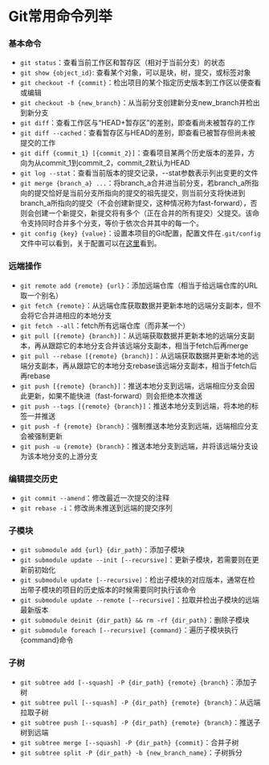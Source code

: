 Git常用命令列举
===============

### 基本命令

- `git status`：查看当前工作区和暂存区（相对于当前分支）的状态
- `git show {object_id}`: 查看某个对象，可以是块，树，提交，或标签对象
- `git checkout -f {commit}`：检出项目的某个指定历史版本到工作区以便查看或编辑
- `git checkout -b {new_branch}`：从当前分支创建新分支new_branch并检出到新分支
- `git diff`：查看工作区与“HEAD+暂存区”的差别，即查看尚未被暂存的工作
- `git diff --cached`：查看暂存区与HEAD的差别，即查看已被暂存但尚未被提交的工作
- `git diff {commit_1} [{commit_2}]`：查看项目某两个历史版本的差异，方向为从commit_1到commit_2，commit_2默认为HEAD
- `git log --stat`：查看当前版本的提交记录，--stat参数表示列出变更的文件
- `git merge {branch_a} ...`：将branch_a合并进当前分支，若branch_a所指向的提交恰好是当前分支所指向的提交的祖先提交，则当前分支将快进到branch_a所指向的提交（不会创建新提交，这种情况称为fast-forward），否则会创建一个新提交，新提交将有多个（正在合并的所有提交）父提交。该命令支持同时合并多个分支，等价于依次合并其中的每一个。
- `git config {key} {value}`：设置本项目的Git配置，配置文件在`.git/config`文件中可以看到，关于配置可以在[这里](http://git-scm.com/book/zh/%E8%87%AA%E5%AE%9A%E4%B9%89-Git-%E9%85%8D%E7%BD%AE-Git)看到。

### 远端操作

- `git remote add {remote} {url}`：添加远端仓库（相当于给远端仓库的URL取一个别名）
- `git fetch {remote}`：从远端仓库获取数据并更新本地的远端分支副本，但不会将它合并进相应的本地分支
- `git fetch --all`：fetch所有远端仓库（而非某一个）
- `git pull [{remote} {branch}]`：从远端获取数据并更新本地的远端分支副本，再从跟踪它的本地分支合并该远端分支副本，相当于fetch后再merge
- `git pull --rebase [{remote} {branch}]`：从远端获取数据并更新本地的远端分支副本，再从跟踪它的本地分支rebase该远端分支副本，相当于fetch后再rebase
- `git push [{remote} {branch}]`：推送本地分支到远端，远端相应分支会因此更新，如果不能快进（fast-forward）则会拒绝本次推送
- `git push --tags [{remote} {branch}]`：推送本地分支到远端，将本地的标签一并推送
- `git push -f {remote} {branch}`：强制推送本地分支到远端，远端相应分支会被强制更新
- `git push -u {remote} {branch}`：推送本地分支到远端，并将该远端分支设为该本地分支的上游分支

### 编辑提交历史

- `git commit --amend`：修改最近一次提交的注释
- `git rebase -i`：修改尚未推送到远端的提交序列

### 子模块

- `git submodule add {url} {dir_path}`：添加子模块
- `git submodule update --init [--recursive]`：更新子模块，若需要则在更新前初始化
- `git submodule update [--recursive]`：检出子模块的对应版本，通常在检出带子模块的项目的历史版本的时候需要同时执行该命令
- `git submodule update --remote [--recursive]`：拉取并检出子模块的远端最新版本
- `git submodule deinit {dir_path} && rm -rf {dir_path}`：删除子模块
- `git submodule foreach [--recursive] {command}`：遍历子模块执行{command}命令

### 子树

- `git subtree add [--squash] -P {dir_path} {remote} {branch}`：添加子树
- `git subtree pull [--squash] -P {dir_path} {remote} {branch}`：从远端拉取子树
- `git subtree push [--squash] -P {dir_path} {remote} {branch}`：推送子树到远端
- `git subtree merge [--squash] -P {dir_path} {commit}`：合并子树
- `git subtree split -P {dir_path} -b {new_branch_name}`：子树拆分

